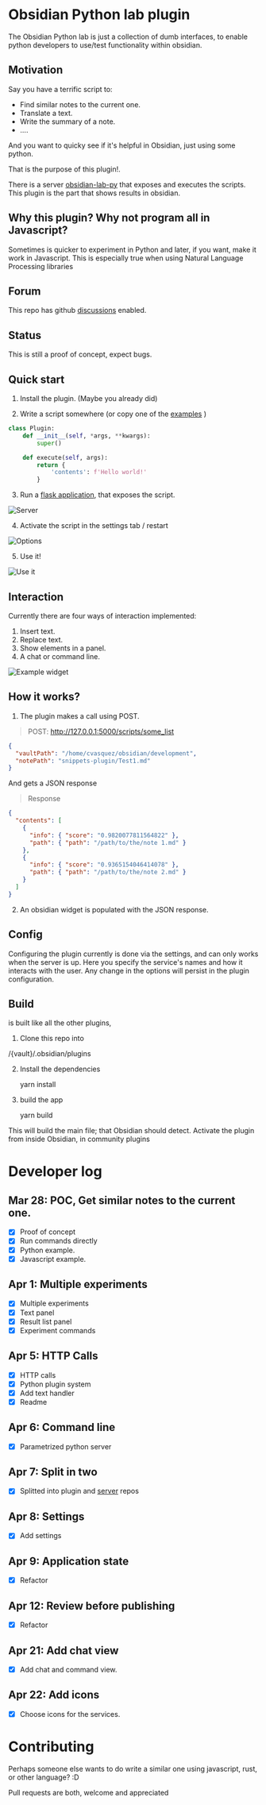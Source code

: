 # Obsidian Python lab plugin


The Obsidian Python lab is just a collection of dumb interfaces, to enable python developers to use/test functionality within obsidian. 

## Motivation

Say you have a terrific script to:

-   Find similar notes to the current one.
-   Translate a text.
-   Write the summary of a note.
-   ....

And you want to quicky see if it's helpful in Obsidian, just using some python.

That is the purpose of this plugin!. 

There is a server [obsidian-lab-py](https://github.com/cristianvasquez/obsidian-lab-py) that exposes and executes the scripts. This 
plugin is the part that shows results in obsidian. 

## Why this plugin? Why not program all in Javascript?

Sometimes is quicker to experiment in Python and later, if you want, make it work in Javascript. This is especially true when using Natural Language Processing libraries

## Forum

This repo has github [discussions](https://github.com/cristianvasquez/obsidian-lab/discussions) enabled.

## Status

This is still a proof of concept, expect bugs.

## Quick start

1. Install the plugin. (Maybe you already did)

2. Write a script somewhere (or copy one of the [examples](https://github.com/cristianvasquez/obsidian-lab-py/tree/main/examples) )

```python
class Plugin:
    def __init__(self, *args, **kwargs):        
        super()

    def execute(self, args):
        return {
            'contents': f'Hello world!'
        }
```

3. Run a [flask application](https://github.com/cristianvasquez/obsidian-lab-py), that exposes the script.

![Server](./docs/server.png)

4. Activate the script in the settings tab / restart

![Options](./docs/configure.png)

5. Use it!

![Use it](./docs/use.png)


## Interaction

Currently there are four ways of interaction implemented:

1. Insert text.
2. Replace text.
3. Show elements in a panel.
4. A chat or command line.

![Example widget](./docs/chat.png)

## How it works?

1.  The plugin makes a call using POST.

> POST: <http://127.0.0.1:5000/scripts/some_list>

```json
{
  "vaultPath": "/home/cvasquez/obsidian/development",
  "notePath": "snippets-plugin/Test1.md"
}
```

And gets a JSON response

> Response

```json
{
  "contents": [
    {
      "info": { "score": "0.9820077811564822" },
      "path": { "path": "/path/to/the/note 1.md" }
    },
    {
      "info": { "score": "0.9365154046414078" },
      "path": { "path": "/path/to/the/note 2.md" }
    }
  ]
}
```

2.  An obsidian widget is populated with the JSON response.

## Config

Configuring the plugin currently is done via the settings, and can only works when the server is up. Here you specify the service's names and how it interacts with the user. Any change in the options will persist in the plugin configuration. 

## Build

is built like all the other plugins,

1.  Clone this repo into

/{vault}/.obsidian/plugins

2.  Install the dependencies

    yarn install

3.  build the app

    yarn build

This will build the main file; that Obsidian should detect. Activate the plugin from inside Obsidian, in community plugins

# Developer log

## Mar 28: POC, Get similar notes to the current one.

-   [x] Proof of concept
-   [x] Run commands directly
-   [x] Python example.
-   [x] Javascript example.

## Apr 1: Multiple experiments

-   [x] Multiple experiments
-   [x] Text panel
-   [x] Result list panel
-   [x] Experiment commands

## Apr 5: HTTP Calls

-   [x] HTTP calls
-   [x] Python plugin system
-   [x] Add text handler
-   [x] Readme

## Apr 6: Command line

-   [x] Parametrized python server

## Apr 7: Split in two

-   [x] Splitted into plugin and [server](https://github.com/cristianvasquez/obsidian-lab-py) repos

## Apr 8: Settings

-   [x] Add settings

## Apr 9: Application state

-   [x] Refactor

## Apr 12: Review before publishing

-   [x] Refactor

## Apr 21: Add chat view

-   [x] Add chat and command view.

## Apr 22: Add icons

-   [X] Choose icons for the services.

# Contributing

Perhaps someone else wants to do write a similar one using javascript, rust, or other language? :D

Pull requests are both, welcome and appreciated
